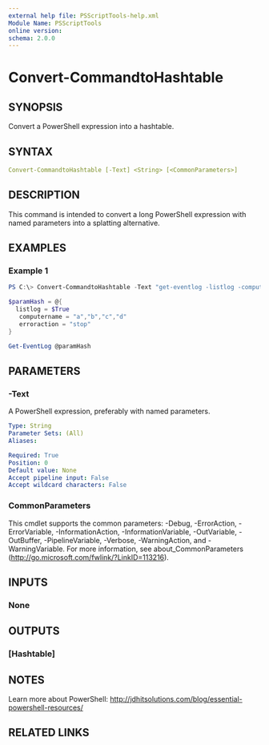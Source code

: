 ```yaml
---
external help file: PSScriptTools-help.xml
Module Name: PSScriptTools
online version:
schema: 2.0.0
---
```


# Convert-CommandtoHashtable

## SYNOPSIS

Convert a PowerShell expression into a hashtable.

## SYNTAX

```yaml
Convert-CommandtoHashtable [-Text] <String> [<CommonParameters>]
```

## DESCRIPTION

This command is intended to convert a long PowerShell expression with named parameters into a splatting alternative.

## EXAMPLES

### Example 1

```powershell
PS C:\> Convert-CommandtoHashtable -Text "get-eventlog -listlog -computername a,b,c,d -erroraction stop"

$paramHash = @{
  listlog = $True
   computername = "a","b","c","d"
   erroraction = "stop"
}

Get-EventLog @paramHash
```

## PARAMETERS

### -Text

A PowerShell expression, preferably with named parameters.

```yaml
Type: String
Parameter Sets: (All)
Aliases:

Required: True
Position: 0
Default value: None
Accept pipeline input: False
Accept wildcard characters: False
```

### CommonParameters

This cmdlet supports the common parameters: -Debug, -ErrorAction, -ErrorVariable, -InformationAction, -InformationVariable, -OutVariable, -OutBuffer, -PipelineVariable, -Verbose, -WarningAction, and -WarningVariable.
For more information, see about_CommonParameters (http://go.microsoft.com/fwlink/?LinkID=113216).

## INPUTS

### None

## OUTPUTS

### [Hashtable]

## NOTES

Learn more about PowerShell: http://jdhitsolutions.com/blog/essential-powershell-resources/

## RELATED LINKS


